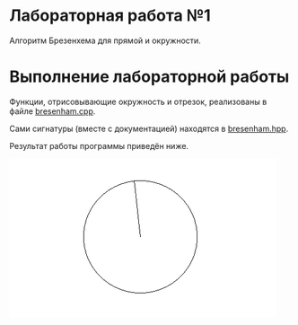 # Лабораторная работа №1

Алгоритм Брезенхема для прямой и окружности.

# Выполнение лабораторной работы

Функции, отрисовывающие окружность и отрезок, реализованы в файле [bresenham.cpp](src/bresenham.cpp).

Сами сигнатуры (вместе с документацией) находятся в [bresenham.hpp](include/bresenham.hpp).

Результат работы программы приведён ниже.

![clock](images/clock.gif)
